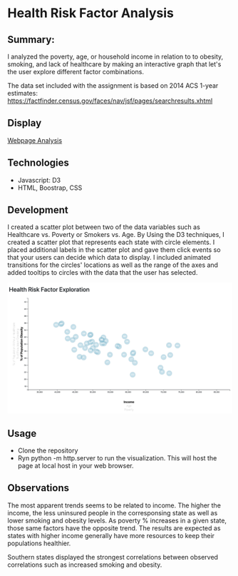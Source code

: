 # Health Risk Factor Analysis

## Summary: 
I analyzed the poverty, age, or household income in relation to to obesity, smoking, and lack of healthcare by making an interactive graph that let's the user explore different factor combinations.  

The data set included with the assignment is based on 2014 ACS 1-year estimates: https://factfinder.census.gov/faces/nav/jsf/pages/searchresults.xhtml

## Display 
[Webpage Analysis](https://kasiakalemba.github.io/Health-Risk-Factors/)

## Technologies
* Javascript: D3
* HTML, Boostrap, CSS

## Development
I created a scatter plot between two of the data variables such as Healthcare vs. Poverty or Smokers vs. Age. By Using the D3 techniques, I created a scatter plot that represents each state with circle elements. I placed additional labels in the scatter plot and gave them click events so that your users can decide which data to display. I included animated transitions for the circles' locations as well as the range of the axes and added tooltips to circles with the data that the user has selected. 

![](images/page.png)

## Usage 
* Clone the repository 
* Ryn python -m http.server to run the visualization. This will host the page at local host in your web browser. 

## Observations
The most apparent trends seems to be related to income. The higher the income, the less uninsured people in the corresponsing state as well as lower smoking and obesity levels. As poverty % increases in a given state, those same factors have the opposite trend. The results are expected as states with higher income generally have more resources to keep their populations healthier. 

Southern states displayed the strongest correlations between observed correlations such as increased smoking and obesity. 





















